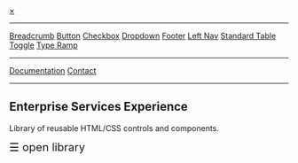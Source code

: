 <!DOCTYPE html>
<html>
<head>
<meta name="viewport" content="width=device-width, initial-scale=1">
<link rel="stylesheet" type="text/css" href="styles.css">

</head>
<body>

<div id="mySidenav" class="sidenav">
  <a href="javascript:void(0)" class="closebtn" onclick="closeNav()">&times;</a>
  <hr>
  <a href="Breadcrumb.html">Breadcrumb</a>
  <a href="Button.html">Button</a>
  <a href="Checkbox.html">Checkbox</a>
  <a href="Dropdown.html">Dropdown</a>
  <a href="Footer.html">Footer</a>
  <a href="LeftNav.html">Left Nav</a>
  <a href="StandardTable.html">Standard Table</a>
  <a href="Toggle.html">Toggle</a>
  <a href="TypeRamp.html">Type Ramp</a>
  <hr>
  <a href="Documentation.html">Documentation</a>
  <a href="Contact.html">Contact</a>
  <hr>
</div>

<div id="main">
  <h2>Enterprise Services Experience</h2>
  <p>Library of reusable HTML/CSS controls and components.</p>
  <span style="font-size:20px;cursor:pointer" onclick="openNav()">&#9776; open library</span>
</div>

<script>
function openNav() {
    document.getElementById("mySidenav").style.width = "250px";
    document.getElementById("main").style.marginLeft = "250px";
}

function closeNav() {
    document.getElementById("mySidenav").style.width = "0";
    document.getElementById("main").style.marginLeft= "0";
}
</script>
     
</body>
</html> 
